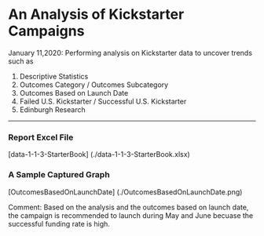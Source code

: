 # An Analysis of Kickstarter Campaigns

January 11,2020:
 Performing analysis on Kickstarter data to uncover trends such as 
 1. Descriptive Statistics
 2. Outcomes Category / Outcomes Subcategory
 3. Outcomes Based on Launch Date
 4. Failed U.S. Kickstarter / Successful U.S. Kickstarter
 5. Edinburgh Research
 ---
 ### Report Excel File
 [data-1-1-3-StarterBook] (./data-1-1-3-StarterBook.xlsx)
 ### A Sample Captured Graph
 [OutcomesBasedOnLaunchDate] (./OutcomesBasedOnLaunchDate.png)

Comment: Based on the analysis and the outcomes based on launch date, the campaign is recommended to launch during May and June
becuase the successful funding rate is high.